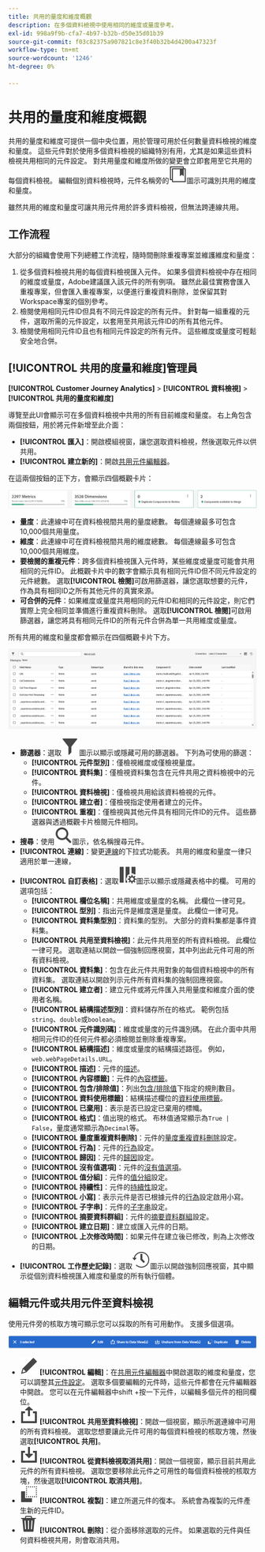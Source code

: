 ```yaml
---
title: 共用的量度和維度概觀
description: 在多個資料檢視中使用相同的維度或量度參考。
exl-id: 998a9f9b-cfa7-4b97-b32b-d50e35d01b39
source-git-commit: f03c82375a907821c8e3f40b32b4d4200a47323f
workflow-type: tm+mt
source-wordcount: '1246'
ht-degree: 0%

---
```


# 共用的量度和維度概觀

共用的量度和維度可提供一個中央位置，用於管理可用於任何數量資料檢視的維度和量度。 這些元件對於使用多個資料檢視的組織特別有用，尤其是如果這些資料檢視共用相同的元件設定。 對共用量度和維度所做的變更會立即套用至它共用的每個資料檢視。 編輯個別資料檢視時，元件名稱旁的![共用元件圖示](/help/assets/icons/CCLibrary.svg)圖示可識別共用的維度和量度。

雖然共用的維度和量度可讓共用元件用於許多資料檢視，但無法跨連線共用。

## 工作流程

大部分的組織會使用下列總體工作流程，隨時間刪除重複專案並維護維度和量度：

1. 從多個資料檢視共用的每個資料檢視匯入元件。 如果多個資料檢視中存在相同的維度或量度，Adobe建議匯入該元件的所有例項。 雖然此最佳實務會匯入重複專案，但會匯入重複專案，以便進行重複資料刪除，並保留其對Workspace專案的個別參考。
1. 檢閱使用相同元件ID但具有不同元件設定的所有元件。 針對每一組重複的元件，選取所需的元件設定，以套用至共用該元件ID的所有其他元件。
1. 檢閱使用相同元件ID且也有相同元件設定的所有元件。 這些維度或量度可輕鬆安全地合併。

## [!UICONTROL 共用的度量和維度]管理員

**[!UICONTROL Customer Journey Analytics]** > **[!UICONTROL 資料檢視]** > **[!UICONTROL 共用的量度和維度]**

導覽至此UI會顯示可在多個資料檢視中共用的所有目前維度和量度。 右上角包含兩個按鈕，用於將元件新增至此介面：

* **[!UICONTROL 匯入]**：開啟模組視窗，讓您選取資料檢視，然後選取元件以供共用。
* **[!UICONTROL 建立新的]**：開啟[共用元件編輯器](shared-component-editor.md)。

在這兩個按鈕的正下方，會顯示四個概觀卡片：

![總覽卡片預覽](assets/overview-cards.png)

* **量度**：此連線中可在資料檢視間共用的量度總數。 每個連線最多可包含10,000個共用量度。
* **維度**：此連線中可在資料檢視間共用的維度總數。 每個連線最多可包含10,000個共用維度。
* **要檢閱的重複元件**：跨多個資料檢視匯入元件時，某些維度或量度可能會共用相同的元件ID。 此概觀卡片中的數字會顯示具有相同元件ID但不同元件設定的元件總數。 選取&#x200B;**[!UICONTROL 檢閱]**&#x200B;可啟用篩選器，讓您選取想要的元件，作為具有相同ID之所有其他元件的真實來源。
* **可合併的元件**：如果維度或量度共用相同的元件ID和相同的元件設定，則它們實際上完全相同並準備進行重複資料刪除。 選取&#x200B;**[!UICONTROL 檢閱]**&#x200B;可啟用篩選器，讓您將具有相同元件ID的所有元件合併為單一共用維度或量度。

所有共用的維度和量度都會顯示在四個概觀卡片下方。

![可用的維度和量度預覽](assets/shared-metrics-dimensions.png)

* **篩選器**：選取![篩選器圖示](../../assets/icons/Filter.svg)圖示以顯示或隱藏可用的篩選器。 下列為可使用的篩選：
   * **[!UICONTROL 元件型別]**：僅檢視維度或僅檢視量度。
   * **[!UICONTROL 資料集]**：僅檢視資料集包含在元件共用之資料檢視中的元件。
   * **[!UICONTROL 資料檢視]**：僅檢視共用給該資料檢視的元件。
   * **[!UICONTROL 建立者]**：僅檢視指定使用者建立的元件。
   * **[!UICONTROL 重複]**：僅檢視與其他元件具有相同元件ID的元件。 這些篩選器與透過概觀卡片檢閱元件相同。
* **搜尋**：使用![搜尋圖示](../../assets/icons/Search.svg)圖示，依名稱搜尋元件。
* **[!UICONTROL 連線]**：變更[連線](/help/connections/overview.md)的下拉式功能表。 共用的維度和量度一律只適用於單一連線，
* **[!UICONTROL 自訂表格]**：選取![自訂表格圖示](/help/assets/icons/ColumnSetting.svg)圖示以顯示或隱藏表格中的欄。 可用的選項包括：
   * **[!UICONTROL 欄位名稱]**：共用維度或量度的名稱。 此欄位一律可見。
   * **[!UICONTROL 型別]**：指出元件是維度還是量度。 此欄位一律可見。
   * **[!UICONTROL 資料集型別]**：資料集的型別。 大部分的資料集都是事件資料集。
   * **[!UICONTROL 共用至資料檢視]**：此元件共用至的所有資料檢視。 此欄位一律可見。 選取連結以開啟一個強制回應視窗，其中列出此元件可用的所有資料檢視。
   * **[!UICONTROL 資料集]**：包含在此元件共用對象的每個資料檢視中的所有資料集。 選取連結以開啟列示元件所有資料集的強制回應視窗。
   * **[!UICONTROL 建立者]**：建立元件或將元件匯入共用量度和維度介面的使用者名稱。
   * **[!UICONTROL 結構描述型別]**：資料儲存所在的格式。 範例包括`string`、`double`或`boolean`。
   * **[!UICONTROL 元件識別碼]**：維度或量度的元件識別碼。 在此介面中共用相同元件ID的任何元件都必須檢閱並刪除重複專案。
   * **[!UICONTROL 結構描述]**：維度或量度的結構描述路徑。 例如，`web.webPageDetails.URL`。
   * **[!UICONTROL 描述]**：元件的[描述](/help/data-views/component-settings/overview.md)。
   * **[!UICONTROL 內容標籤]**：元件的[內容標籤](/help/data-views/component-settings/overview.md)。
   * **[!UICONTROL 包含/排除值]**：列出[包含/排除值](/help/data-views/component-settings/include-exclude-values.md)下指定的規則數目。
   * **[!UICONTROL 資料使用標籤]**：結構描述欄位的[資料使用標籤](https://experienceleague.adobe.com/en/docs/experience-platform/data-governance/labels/overview)。
   * **[!UICONTROL 已棄用]**：表示是否已設定已棄用的標幟。
   * **[!UICONTROL 格式]**：值出現的格式。 布林值通常顯示為`True | False`，量度通常顯示為`Decimal`等。
   * **[!UICONTROL 量度重複資料刪除]**：元件的[量度重複資料刪除](/help/data-views/component-settings/metric-deduplication.md)設定。
   * **[!UICONTROL 行為]**：元件的[行為](/help/data-views/component-settings/behavior.md)設定。
   * **[!UICONTROL 歸因]**：元件的[歸因](/help/data-views/component-settings/attribution.md)設定。
   * **[!UICONTROL 沒有值選項]**：元件的[沒有值選項](/help/data-views/component-settings/no-value-options.md)。
   * **[!UICONTROL 值分組]**：元件的[值分組](/help/data-views/component-settings/value-bucketing.md)設定。
   * **[!UICONTROL 持續性]**：元件的[持續性](/help/data-views/component-settings/persistence.md)設定。
   * **[!UICONTROL 小寫]**：表示元件是否已根據元件的[行為](/help/data-views/component-settings/behavior.md)設定啟用小寫。
   * **[!UICONTROL 子字串]**：元件的[子字串](/help/data-views/component-settings/substring.md)設定。
   * **[!UICONTROL 摘要資料群組]**：元件的[摘要資料群組](/help/data-views/component-settings/summary-data-group.md)設定。
   * **[!UICONTROL 建立日期]**：建立或匯入元件的日期。
   * **[!UICONTROL 上次修改時間]**：如果元件在建立後已修改，則為上次修改的日期。
* **[!UICONTROL 工作歷史記錄]**：選取![歷史記錄圖示](/help/assets/icons/History.svg)圖示以開啟強制回應視窗，其中顯示從個別資料檢視匯入維度和量度的所有執行個體。

## 編輯元件或共用元件至資料檢視

使用元件旁的核取方塊可顯示您可以採取的所有可用動作。 支援多個選項。

![可用動作的預覽](assets/smd-actions.png)

* ![鉛筆圖示](/help/assets/icons/Edit.svg) **[!UICONTROL 編輯]**：在[共用元件編輯器](shared-component-editor.md)中開啟選取的維度和量度，您可以調整其[元件設定](/help/data-views/component-settings/overview.md)。 選取多個要編輯的元件時，這些元件都會在元件編輯器中開啟。 您可以在元件編輯器中shift +按一下元件，以編輯多個元件的相同欄位。
* ![共用圖示](/help/assets/icons/ShareAlt.svg) **[!UICONTROL 共用至資料檢視]**：開啟一個視窗，顯示所選連線中可用的所有資料檢視。 選取您想要讓此元件可用的每個資料檢視的核取方塊，然後選取&#x200B;**[!UICONTROL 共用]**。
* ![取消共用圖示](/help/assets/icons/SaveTo.svg) **[!UICONTROL 從資料檢視取消共用]**：開啟一個視窗，顯示目前共用此元件的所有資料檢視。 選取您要移除此元件之可用性的每個資料檢視的核取方塊，然後選取&#x200B;**[!UICONTROL 取消共用]**。
* ![復製圖示](/help/assets/icons/Copy.svg) **[!UICONTROL 複製]**：建立所選元件的復本。 系統會為複製的元件產生新的元件ID。
* ![刪除圖示](/help/assets/icons/Delete.svg) **[!UICONTROL 刪除]**：從介面移除選取的元件。 如果選取的元件與任何資料檢視共用，則會取消共用。
